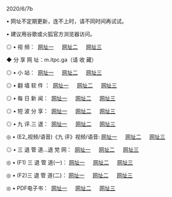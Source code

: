 <p>2020/6/7b
<p>• 网址不定期更新，连不上时，请不同时间再试试。
<p>• 建议用谷歌或火狐官方浏览器访问。
<p>◎ • 视 频： 
<a href="http://hae.lexmarktr.com/" target="_blank">网址一</a> 　 
<a href="http://hsz.lexmarktr.com/" target="_blank">网址二</a> 　 
<a href="http://hxy.lexmarktr.com/b.html" target="_blank">网址三</a>
<p>◆ 分 享 网 址：m.itpc.ga（请 收 藏） </p>

<p>◎ • 小 站：  
<a href="http://hae.lexmarktr.com/f.html" target="_blank">网址一</a> 　 
<a href="http://hsz.lexmarktr.com/h.html" target="_blank">网址二</a> 　 
<a href="http://hxy.lexmarktr.com/k/" target="_blank">网址三</a></p>
<p>◎ • 翻 墙 软 件 ：  
<a href="http://hae.lexmarktr.com/ff/" target="_blank">网址一</a> 　 
<a href="http://hsz.lexmarktr.com/s/read/a1_nd.html" target="_blank">网址二</a> 　 
<a href="http://hxy.lexmarktr.com/ff/index.html" target="_blank">网址三</a></p>
<p>◎ • 每 日 新 闻：  
<a href="http://hae.lexmarktr.com/day/" target="_blank">网址一</a> 　 
<a href="http://hsz.lexmarktr.com/day/" target="_blank">网址二</a> 　 
<a href="http://hxy.lexmarktr.com/day/index.html" target="_blank">网址三</a></p>
<p>◎ • 短 波 分 享：  
<a href="http://hae.lexmarktr.com/h/" target="_blank">网址一</a> 　 
<a href="http://hsz.lexmarktr.com/h/" target="_blank">网址二</a> 　 
<a href="http://hxy.lexmarktr.com/h/index.html" target="_blank">网址三</a></p>
<p>◎ • 九 评.三 退：  
<a href="http://hae.lexmarktr.com/t/" target="_blank">网址一</a> 　 
<a href="http://hsz.lexmarktr.com/v2/index.html" target="_blank">网址二</a> 　 
<a href="http://hxy.lexmarktr.com/tt/index.html" target="_blank">网址三</a> 　</p>
<p>◎ • (E2_视频/语音)《九 评》视频/语音: 
<a href="http://hae.lexmarktr.com/7738.html" target="_blank">网址一</a> 　 
<a href="http://hsz.lexmarktr.com/7614.html" target="_blank">网址二</a> 　 
<a href="http://hxy.lexmarktr.com/7633.html" target="_blank">网址三</a></p>
<p>◎ • 三 退 管 道...退 党 网：  
<a href="http://hae.lexmarktr.com/go/td1.html" target="_blank">网址一</a> 　 
<a href="http://hsz.lexmarktr.com/go/td2.html" target="_blank">网址二</a> 　 
<a href="http://hxy.lexmarktr.com/go/td3.html" target="_blank">网址三</a></p>
<p>◎ • (F1) 三 退 管 道(一)： 
<a href="http://hae.lexmarktr.com/dd/" target="_blank">网址一</a> 　 
<a href="http://hsz.lexmarktr.com/s/read/a1_tdx.html" target="_blank">网址二</a> 　 
<a href="http://hxy.lexmarktr.com/dd/" target="_blank">网址三</a></p>
<p>◎ • (F2)三 退 管 道(二)： 
<a href="http://hxy.lexmarktr.com/d/" target="_blank">网址一</a> 　 
<a href="http://hae.lexmarktr.com/d/index.html" target="_blank">网址二</a> 　 
<a href="http://hsz.lexmarktr.com/d/" target="_blank">网址三</a></p>
<p>◎ • PDF电子书：  
<a href="http://hae.lexmarktr.com/p/" target="_blank">网址一</a> 　 
<a href="http://hsz.lexmarktr.com/p/index.html" target="_blank">网址二</a> 　 
<a href="http://hxy.lexmarktr.com/p/" target="_blank">网址三</a></p>
